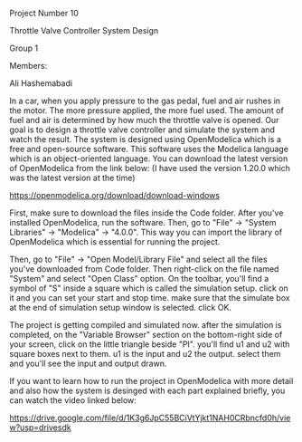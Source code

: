 Project Number 10

Throttle Valve Controller System Design

Group 1

Members:

Ali Hashemabadi


In a car, when you apply pressure to the gas pedal, fuel and air rushes in the motor. The more pressure applied, the more fuel used. The amount of fuel and air is determined by how much the throttle valve is opened. Our goal is to design a throttle valve controller and simulate the system and watch the result.
The system is designed using OpenModelica which is a free and open-source software. This software uses the Modelica language which is an object-oriented language.
You can download the latest version of OpenModelica from the link below: (I have used the version 1.20.0 which was the latest version at the time)

https://openmodelica.org/download/download-windows


First, make sure to download the files inside the Code folder. After you've installed OpenModelica, run the software. Then, go to "File" -> "System Libraries" -> "Modelica" -> "4.0.0". This way you can import the library of OpenModelica which is essential for running the project.

Then, go to "File" -> "Open Model/Library File" and select all the files you've downloaded from Code folder. Then right-click on the file named "System" and select "Open Class" option. On the toolbar, you'll find a symbol of "S" inside a square which is called the simulation setup. click on it and you can set your start and stop time. make sure that the simulate box at the end of simulation setup window is selected. click OK.

The project is getting compiled and simulated now. after the simulation is completed, on the "Variable Browser" section on the bottom-right side of your screen, click on the little triangle beside "PI". you'll find u1 and u2 with square boxes next to them. u1 is the input and u2 the output. select them and you'll see the input and output drawn.

If you want to learn how to run the project in OpenModelica with more detail and also how the system is desinged with each part explained briefly, you can watch the video linked below:

https://drive.google.com/file/d/1K3g6JpC55BCiVtYjkt1NAH0CRbncfd0h/view?usp=drivesdk
